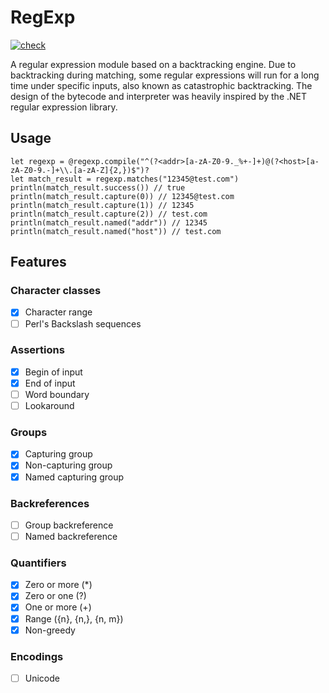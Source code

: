 # RegExp
[![check](https://github.com/yj-qin/regexp/actions/workflows/check.yml/badge.svg)](https://github.com/yj-qin/regexp/actions/workflows/check.yml)

A regular expression module based on a backtracking engine. Due to backtracking during matching, some regular expressions will run for a long time under specific inputs, also known as catastrophic backtracking.
The design of the bytecode and interpreter was heavily inspired by the .NET regular expression library.

## Usage

```
let regexp = @regexp.compile("^(?<addr>[a-zA-Z0-9._%+-]+)@(?<host>[a-zA-Z0-9.-]+\\.[a-zA-Z]{2,})$")?
let match_result = regexp.matches("12345@test.com")
println(match_result.success()) // true
println(match_result.capture(0)) // 12345@test.com
println(match_result.capture(1)) // 12345
println(match_result.capture(2)) // test.com
println(match_result.named("addr")) // 12345
println(match_result.named("host")) // test.com
```

## Features

### Character classes

- [x] Character range
- [ ] Perl's Backslash sequences

### Assertions

- [x] Begin of input
- [x] End of input
- [ ] Word boundary
- [ ] Lookaround

### Groups

- [x] Capturing group
- [x] Non-capturing group
- [x] Named capturing group

### Backreferences

- [ ] Group backreference
- [ ] Named backreference

### Quantifiers

- [x] Zero or more (\*)
- [x] Zero or one (?)
- [x] One or more (+)
- [x] Range ({n}, {n,}, {n, m})
- [x] Non-greedy

### Encodings

- [ ] Unicode
